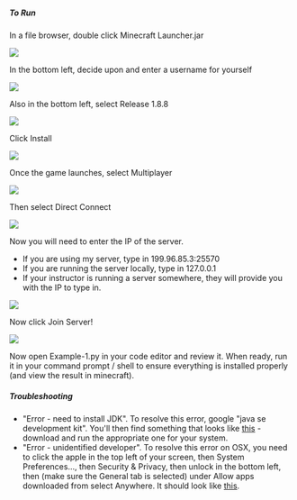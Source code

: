 ##### To Run

In a file browser, double click Minecraft Launcher.jar

![](http://teachthe.net/topclipbox/2016-03-03_14-23-00KXC3CT.png)

In the bottom left, decide upon and enter a username for yourself

![](http://teachthe.net/topclipbox/2016-03-03_14-23-20PLF8N2.png)

Also in the bottom left, select Release 1.8.8

![](http://teachthe.net/topclipbox/2016-03-03_14-21-47BAP7OT.png)

Click Install

![](http://teachthe.net/topclipbox/2016-03-03_14-24-41Z42XWT.png)

Once the game launches, select Multiplayer

![](http://teachthe.net/topclipbox/2016-03-03_14-25-17IJ9FWJ.png)

Then select Direct Connect

![](http://teachthe.net/topclipbox/2016-03-03_14-25-36Z7C2ZV.png)

Now you will need to enter the IP of the server.
- If you are using my server, type in 199.96.85.3:25570
- If you are running the server locally, type in 127.0.0.1
- If your instructor is running a server somewhere, they will provide you with the IP to type in.

![](http://teachthe.net/topclipbox/2016-03-03_14-25-53XIX7K9.png)

Now click Join Server!

![](http://teachthe.net/topclipbox/2016-03-03_14-27-3797QL8G.png)

Now open Example-1.py in your code editor and review it. When ready, run it in your command prompt / shell to ensure everything is installed properly (and view the result in minecraft).


##### Troubleshooting
- "Error - need to install JDK". To resolve this error, google "java se development kit". You'll then find something that looks like [this](http://teachthe.net/topclipbox/2016-02-28_01-29-305W6BTE.png) - download and run the appropriate one for your system.
- "Error - unidentified developer". To resolve this error on OSX, you need to click the apple in the top left of your screen, then System Preferences..., then Security & Privacy, then unlock in the bottom left, then (make sure the General tab is selected) under Allow apps downloaded from select Anywhere. It should look like [this](http://teachthe.net/topclipbox/2016-02-28_01-31-41VO1QVS.png).


